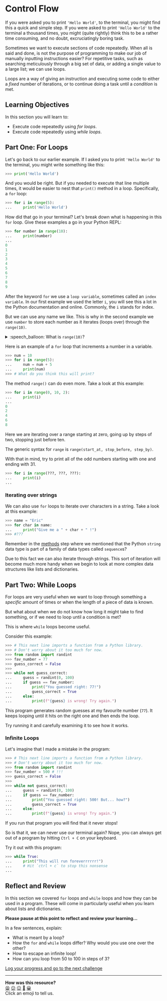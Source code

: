 # Control Flow

If you were asked you to print `'Hello World'`, to the terminal, you might find
this a quick and simple step. If you were asked to print `'Hello World'` to the
terminal a thousand times, you might (quite rightly) think this to be a rather
time consuming, and no doubt, excruciatingly boring task.

Sometimes we want to execute sections of code repeatedly. When all is said and
done, is not the purpose of programming to make our job of manually inputting
instructions easier? For repetitive tasks, such as searching meticulously
through a big set of data, or adding a single value to a large list; we can use
loops.

Loops are a way of giving an instruction and executing some code to either a
*fixed* number of iterations, or to continue doing a task until a *condition* is
met.

<!-- OMITTED -->

## Learning Objectives

In this section you will learn to:

* Execute code repeatedly using _for loops_.
* Execute code repeatedly using _while loops_.

## Part One: For Loops

Let's go back to our earlier example. If I asked you to print `'Hello World'` to
the terminal, you might write something like this:

``` python
>>> print('Hello World')
```

And you would be right. But if you needed to execute that line multiple times,
it would be easier to nest that `print()` method in a loop. Specifically, a
`for` loop:

```python
>>> for i in range(5):
...     print('Hello World')
```

How did that go in your terminal? Let's break down what is happening in this
`for` loop. Give these examples a go in your Python REPL:

``` python
>>> for number in range(10):
...     print(number)
... 
0
1
2
3
4
5
6
7
8
9
```

After the keyword `for` we use a `loop variable`, sometimes called an `index
variable`. In our first example we used the letter `i`, you will see this
a lot in the Python documentation and online. Commonly, the `i` stands for
index.

But we can use any name we like. This is why in the second example we use
`number` to store each number as it iterates (loops over) through the
`range(10)`.

<details>
  <summary>:speech_balloon: What is <code>range(10)</code>?</summary>

  <hr>
  
  `range` is a function that returns a special data type called a range. You can
  imagine this as a list of the numbers starting from zero and ending just
  before the number you give it.

  So `range(5)` is a range including `0, 1, 2, 3, 4`.

  <hr>
</details>

Here is an example of a `for` loop that increments a number in a variable.

```python
>>> num = 10
>>> for i in range(5):
...     num = num + 5
...     print(num)
>>> # What do you think this will print?
```

The method `range()` can do even more. Take a look at this example:

``` python
>>> for i in range(0, 10, 2):
...     print(i)
... 
0
2
4
6
8
```

Here we are iterating over a range starting at zero, going up by steps of two,
stopping just before ten. 

The generic syntax for `range` is `range(start_at, stop_before, step_by)`.

With that in mind, try to print all of the odd numbers starting with one and
ending with 31.

``` python
>>> for i in range(???, ???, ???):
...     print(i)
...
```

### Iterating over strings

We can also use `for` loops to iterate over characters in a string. Take a look
at this example:

``` python
>>> name = "Eric"
>>> for char in name:
...     print("Give me a " + char + " !") 
>>> #???
```

Remember in the [methods](./04_methods.md) step where we mentioned that the
Python `string` data type is part of a family of data types called `sequence`s? 

Due to this fact we can also iterate through strings. This sort of iteration
will become much more handy when we begin to look at more complex data
structures like lists and dictionaries.


## Part Two: While Loops

For loops are very useful when we want to loop through something a *specific*
amount of times or when the length of a piece of data is known. 

But what about when we do not know how long it might take to find something, or
if we need to loop until a condition is met?

This is where `while` loops become useful.

Consider this example:

```python
>>> # This next line imports a function from a Python library.
>>> # Don't worry about it too much for now.
>>> from random import randint
>>> fav_number = 77
>>> guess_correct = False
>>>
>>> while not guess_correct:
...     guess = randint(0, 100)
...     if guess == fav_number:
...         print("You guessed right: 77!")
...         guess_correct = True
...     else:
...         print(f"{guess} is wrong! Try again.")
```

This program generates random guesses at my favourite number (`77`). It keeps
looping until it hits on the right one and then ends the loop.

Try running it and carefully examining it to see how it works.

### Infinite Loops

Let's imagine that I made a mistake in the program:

```python
>>> # This next line imports a function from a Python library.
>>> # Don't worry about it too much for now.
>>> from random import randint
>>> fav_number = 500 # !!!
>>> guess_correct = False
>>>
>>> while not guess_correct:
...     guess = randint(0, 100)
...     if guess == fav_number:
...         print("You guessed right: 500! But... how?")
...         guess_correct = True
...     else:
...         print(f"{guess} is wrong! Try again.")
```

If you run that program you will find that it never stops!

So is that it, we can never use our terminal again? Nope, you can always get out
of a program by hitting `Ctrl + C` on your keyboard.

Try it out with this program:

``` python
>>> while True:
...	    print("This will run foreverrrrrr!")
...     # Hit `ctrl + c` to stop this nonsense
...
```

## Reflect and Review

In this section we covered `for` loops and `while` loops and how they can be
used in a program. These will come in particularly useful when you learn about
lists and dictionaries.

**Please pause at this point to reflect and review your learning...**

In a few sentences, explain:
* What is meant by a loop?
* How the `for` and `while` loops differ? Why would you use one over the other?
* How to escape an infinite loop!
* How can you loop from 50 to 100 in steps of 3?


[Log your progress and go to the next challenge](https://makers-event-logger.herokuapp.com/?event=08_control_flow.md&repository=makersacademy%2Fpython_foundations&redirect=chapter1%2F09_executing_python_files.md)

<!-- BEGIN GENERATED SECTION DO NOT EDIT -->

---

**How was this resource?**  
[😫](https://airtable.com/shrUJ3t7KLMqVRFKR?prefill_Repository=makersacademy%2Fpython_foundations&prefill_File=chapter1%2F08_control_flow.md&prefill_Sentiment=😫) [😕](https://airtable.com/shrUJ3t7KLMqVRFKR?prefill_Repository=makersacademy%2Fpython_foundations&prefill_File=chapter1%2F08_control_flow.md&prefill_Sentiment=😕) [😐](https://airtable.com/shrUJ3t7KLMqVRFKR?prefill_Repository=makersacademy%2Fpython_foundations&prefill_File=chapter1%2F08_control_flow.md&prefill_Sentiment=😐) [🙂](https://airtable.com/shrUJ3t7KLMqVRFKR?prefill_Repository=makersacademy%2Fpython_foundations&prefill_File=chapter1%2F08_control_flow.md&prefill_Sentiment=🙂) [😀](https://airtable.com/shrUJ3t7KLMqVRFKR?prefill_Repository=makersacademy%2Fpython_foundations&prefill_File=chapter1%2F08_control_flow.md&prefill_Sentiment=😀)  
Click an emoji to tell us.

<!-- END GENERATED SECTION DO NOT EDIT -->
